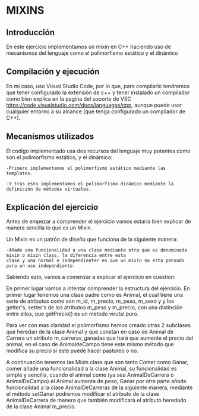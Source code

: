  # MIXINS 

## Introducción 

En este ejercicio implementamos un mixin en C++ haciendo uso de mecanismos del lenguaje como el polimorfismo estático y el dinámico

## Compilación y ejecución

En mi caso, uso Visual Studio Code, por lo que, para compilarlo tendremos que tener configurado la extensión de c++ y tener instalado un compilador 
como bien explica en la pagina del soporte de VSC https://code.visualstudio.com/docs/languages/cpp, aunque puede usar cualquier entorno a su alcance
(que tenga configurado un compilador de C++).

## Mecanismos utilizados 

El codigo implementado usa dos recursos del lenguaje muy potentes como son el polimorfismo estático, y el dinámico:

    -Primero implementamos el polimorfismo estático mediante las templates.

    -Y tras esto implementamos el polimorfismo dinámico mediante la definición de métodos virtuales.

## Explicación del ejercicio 

Antes de empezar a comprender el ejercicio vamos estaría bien explicar de manera sencilla lo que es un Mixin.

Un Mixin es un patrón de diseño que funciona de la siguiente manera:

    -Añade una funcionalidad a una clase mediante otra que es denominada mixin o mixin class, la diferencia entre esta 
	clase y una normal e independienter es que un mixin no esta pensado para un uso independiente.

Sabiendo esto, vamos a comenzar a explicar el ejercicio en cuestion:

En primer lugar vamos a intentar comprender la estructura del ejercicio. En primer lugar tenemos una clase padre como es Animal,
el cual tiene una serie de atributos como son m_id, m_precio, m_peso, m_sexo y y los getter's, setter's de los atributos m_peso y m_precio,
con una distinción entre ellos, que getPrecio() es un metodo virutal puro.

Para ver con mas claridad el polimorfismo hemos creado otras 2 subclases que heredan de la clase Animal y que constan en caso de Animal de Carrera un atributo 
m_carreras_ganadas que hará que aumente el precio del animal, en el caso de AnimaldeCampo tiene este mismo método que modifica su precio si este puede hacer pastoreo
o no.

A continuación tenemos las Mixin class que son tanto Comer como Ganar, comer añade una funcionalidad a la clase Animal, su funcionalidad es simple y sencilla, cuando el animal 
come (ya sea AnimalDeCarrera o AnimalDeCampo) el Animal aumenta de peso, Ganar por otra parte añade funcionalidad a la clase AnimalDeCarreras de la siguiente manera, mediante
el método setGanar podremos modificar el atributo de la clase AnimalDeCarrera de manera que también modificará el atributo heredado de la clase Animal m_precio.

